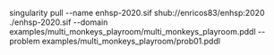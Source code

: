 singularity pull --name enhsp-2020.sif shub://enricos83/enhsp:2020
./enhsp-2020.sif --domain examples/multi_monkeys_playroom/multi_monkeys_playroom.pddl --problem examples/multi_monkeys_playroom/prob01.pddl
